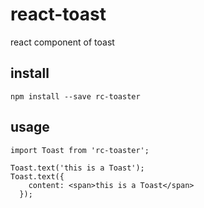 # react-toast

react component of toast

## install

```
npm install --save rc-toaster
```

## usage

```
import Toast from 'rc-toaster';

Toast.text('this is a Toast');
Toast.text({
    content: <span>this is a Toast</span>
  });
```
